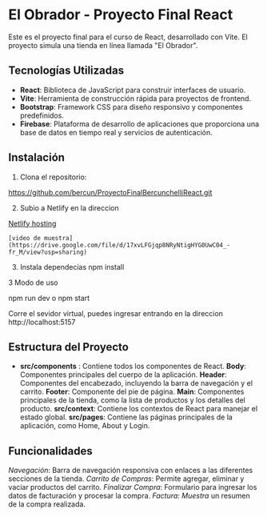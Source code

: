 # El Obrador - Proyecto Final React

Este es el proyecto final para el curso de React, desarrollado con Vite. El proyecto simula una tienda en línea llamada "El Obrador".

## Tecnologías Utilizadas

- **React**: Biblioteca de JavaScript para construir interfaces de usuario.
- **Vite**: Herramienta de construcción rápida para proyectos de frontend.
- **Bootstrap**: Framework CSS para diseño responsivo y componentes predefinidos.
- **Firebase**: Plataforma de desarrollo de aplicaciones que proporciona una base de datos en tiempo real y servicios de autenticación.

## Instalación

1. Clona el repositorio:

https://github.com/bercun/ProyectoFinalBercunchelliReact.git


2. Subio a Netlify en la direccion 

[Netlify hosting](https://bercunpfreact.netlify.app/)

    
    [video de muestra](https://drive.google.com/file/d/17xvLFGjqp8NRyNtigHYG0UwC04_-fr_M/view?usp=sharing)


3. Instala dependecias 
npm install

3 Modo de uso

npm run dev 
o
 npm start

 Corre el sevidor virtual, puedes ingresar entrando en la direccion  http://localhost:5157

 
## Estructura del Proyecto

- **src/components** : Contiene todos los componentes de React.
**Body**: Componentes principales del cuerpo de la aplicación.
**Header**: Componentes del encabezado, incluyendo la barra de navegación y el carrito.
**Footer**: Componente del pie de página.
**Main**: Componentes principales de la tienda, como la lista de productos y los detalles del producto.
**src/context**: Contiene los contextos de React para manejar el estado global.
**src/pages**: Contiene las páginas principales de la aplicación, como Home, About y Login.

## Funcionalidades
*Navegación*: Barra de navegación responsiva con enlaces a las diferentes secciones de la tienda.
*Carrito de Compras*: Permite agregar, eliminar y vaciar productos del carrito.
*Finalizar Compra*: Formulario para ingresar los datos de facturación y procesar la compra.
*Factura: Muestra* un resumen de la compra realizada.